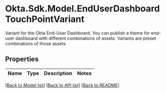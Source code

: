 # Okta.Sdk.Model.EndUserDashboardTouchPointVariant
Variant for the Okta End-User Dashboard. You can publish a theme for end-user dashboard with different combinations of assets. Variants are preset combinations of those assets. 

## Properties

Name | Type | Description | Notes
------------ | ------------- | ------------- | -------------

[[Back to Model list]](../README.md#documentation-for-models) [[Back to API list]](../README.md#documentation-for-api-endpoints) [[Back to README]](../README.md)


